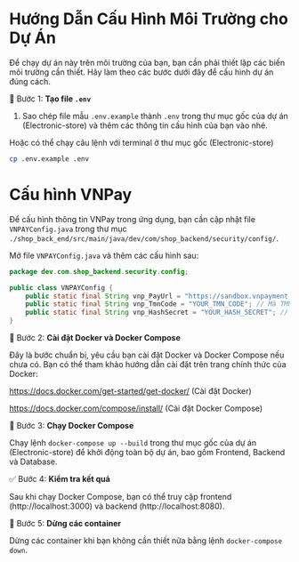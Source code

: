 
# Hướng Dẫn Cấu Hình Môi Trường cho Dự Án

Để chạy dự án này trên môi trường của bạn, bạn cần phải thiết lập các biến môi trường cần thiết. Hãy làm theo các bước dưới đây để cấu hình dự án đúng cách.

📁 Bước 1: **Tạo file `.env`**

1. Sao chép file mẫu `.env.example` thành `.env` trong thư mục gốc của dự án (Electronic-store) 
và thêm các thông tin cấu hình của bạn vào nhé.

Hoặc có thể chạy câu lệnh với terminal ở thư mục gốc (Electronic-store) 
   ```bash
  cp .env.example .env  
   ```

# Cấu hình VNPay

Để cấu hình thông tin VNPay trong ứng dụng, bạn cần cập nhật file `VNPAYConfig.java` trong thư mục `./shop_back_end/src/main/java/dev/com/shop_backend/security/config/`.

Mở file `VNPAYConfig.java` và thêm các cấu hình sau:

```java
package dev.com.shop_backend.security.config;

public class VNPAYConfig {
    public static final String vnp_PayUrl = "https://sandbox.vnpayment.vn/paymentv2/vpcpay.html"; // Thay thế bằng URL thực tế
    public static final String vnp_TmnCode = "YOUR_TMN_CODE"; // Mã TMN của bạn
    public static final String vnp_HashSecret = "YOUR_HASH_SECRET"; // Hash secret của bạn
}

```


🐳 Bước 2: **Cài đặt Docker và Docker Compose**

Đây là bước chuẩn bị, yêu cầu bạn cài đặt Docker và Docker Compose nếu chưa có.
Bạn có thể tham khảo hướng dẫn cài đặt trên trang chính thức của Docker:

https://docs.docker.com/get-started/get-docker/ (Cài đặt Docker)

https://docs.docker.com/compose/install/ (Cài đặt Docker Compose)

🚀 Bước 3: **Chạy Docker Compose**

Chạy lệnh `docker-compose up --build` trong thư mục gốc của dự án (Electronic-store) để khởi động toàn bộ dự án, 
bao gồm Frontend, Backend và Database.


✅ Bước 4: **Kiểm tra kết quả**

Sau khi chạy Docker Compose, bạn có thể truy cập frontend (http://localhost:3000) và backend (http://localhost:8080).



🛑 Bước 5: **Dừng các container**

Dừng các container khi bạn không cần thiết nữa bằng lệnh `docker-compose down`.
